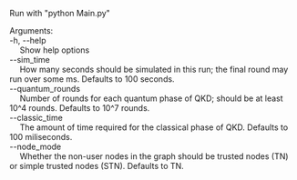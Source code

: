Run with "python Main.py" <br />

Arguments: <br />
-h, --help <br />
&emsp; Show help options <br />
--sim_time <br />
&emsp; How many seconds should be simulated in this run; the final round may run over some ms. Defaults to 100 seconds. <br />
--quantum_rounds <br />
&emsp; Number of rounds for each quantum phase of QKD; should be at least 10^4 rounds. Defaults to 10^7 rounds. <br />
--classic_time <br />
&emsp; The amount of time required for the classical phase of QKD. Defaults to 100 miliseconds. <br />
--node_mode <br />
&emsp; Whether the non-user nodes in the graph should be trusted nodes (TN) or simple trusted nodes (STN). Defaults to TN.
